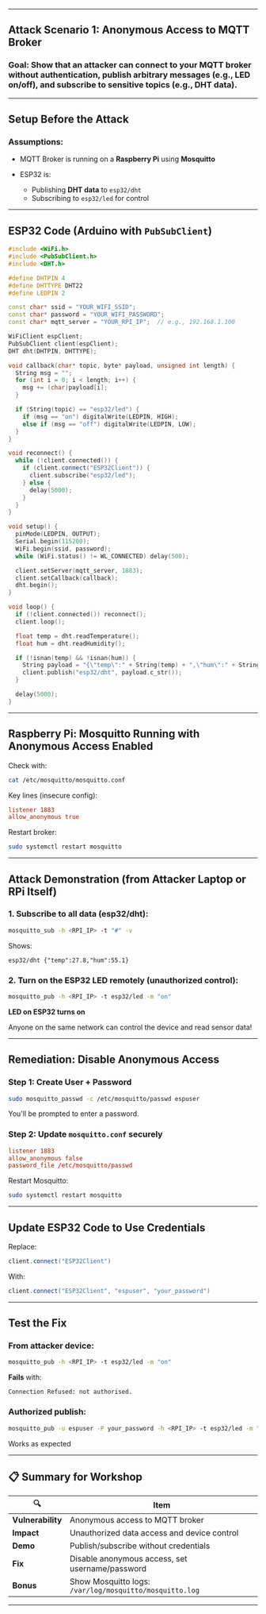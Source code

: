 
---

## Attack Scenario 1: Anonymous Access to MQTT Broker

### **Goal:** Show that an attacker can connect to your MQTT broker **without authentication**, publish arbitrary messages (e.g., LED on/off), and subscribe to sensitive topics (e.g., DHT data).

---

## Setup Before the Attack

### Assumptions:

* MQTT Broker is running on a **Raspberry Pi** using **Mosquitto**
* ESP32 is:

  * Publishing **DHT data** to `esp32/dht`
  * Subscribing to `esp32/led` for control

---

## ESP32 Code (Arduino with `PubSubClient`)

```cpp
#include <WiFi.h>
#include <PubSubClient.h>
#include <DHT.h>

#define DHTPIN 4
#define DHTTYPE DHT22
#define LEDPIN 2

const char* ssid = "YOUR_WIFI_SSID";
const char* password = "YOUR_WIFI_PASSWORD";
const char* mqtt_server = "YOUR_RPI_IP";  // e.g., 192.168.1.100

WiFiClient espClient;
PubSubClient client(espClient);
DHT dht(DHTPIN, DHTTYPE);

void callback(char* topic, byte* payload, unsigned int length) {
  String msg = "";
  for (int i = 0; i < length; i++) {
    msg += (char)payload[i];
  }

  if (String(topic) == "esp32/led") {
    if (msg == "on") digitalWrite(LEDPIN, HIGH);
    else if (msg == "off") digitalWrite(LEDPIN, LOW);
  }
}

void reconnect() {
  while (!client.connected()) {
    if (client.connect("ESP32Client")) {
      client.subscribe("esp32/led");
    } else {
      delay(5000);
    }
  }
}

void setup() {
  pinMode(LEDPIN, OUTPUT);
  Serial.begin(115200);
  WiFi.begin(ssid, password);
  while (WiFi.status() != WL_CONNECTED) delay(500);

  client.setServer(mqtt_server, 1883);
  client.setCallback(callback);
  dht.begin();
}

void loop() {
  if (!client.connected()) reconnect();
  client.loop();

  float temp = dht.readTemperature();
  float hum = dht.readHumidity();

  if (!isnan(temp) && !isnan(hum)) {
    String payload = "{\"temp\":" + String(temp) + ",\"hum\":" + String(hum) + "}";
    client.publish("esp32/dht", payload.c_str());
  }

  delay(5000);
}
```

---

## Raspberry Pi: Mosquitto Running with **Anonymous Access Enabled**

Check with:

```bash
cat /etc/mosquitto/mosquitto.conf
```

Key lines (insecure config):

```conf
listener 1883
allow_anonymous true
```

Restart broker:

```bash
sudo systemctl restart mosquitto
```

---

## Attack Demonstration (from Attacker Laptop or RPi Itself)

### 1. **Subscribe to all data (esp32/dht)**:

```bash
mosquitto_sub -h <RPI_IP> -t "#" -v
```

Shows:

```
esp32/dht {"temp":27.8,"hum":55.1}
```

### 2. **Turn on the ESP32 LED remotely (unauthorized control)**:

```bash
mosquitto_pub -h <RPI_IP> -t esp32/led -m "on"
```

**LED on ESP32 turns on**

Anyone on the same network can control the device and read sensor data!

---

##  Remediation: Disable Anonymous Access

### Step 1: Create User + Password

```bash
sudo mosquitto_passwd -c /etc/mosquitto/passwd espuser
```

You'll be prompted to enter a password.

### Step 2: Update `mosquitto.conf` securely

```conf
listener 1883
allow_anonymous false
password_file /etc/mosquitto/passwd
```

Restart Mosquitto:

```bash
sudo systemctl restart mosquitto
```

---

## Update ESP32 Code to Use Credentials

Replace:

```cpp
client.connect("ESP32Client")
```

With:

```cpp
client.connect("ESP32Client", "espuser", "your_password")
```

---

##  Test the Fix

### From attacker device:

```bash
mosquitto_pub -h <RPI_IP> -t esp32/led -m "on"
```

 **Fails** with:

```
Connection Refused: not authorised.
```

### Authorized publish:

```bash
mosquitto_pub -u espuser -P your_password -h <RPI_IP> -t esp32/led -m "on"
```

 Works as expected

---

## 📋 Summary for Workshop

| 🔍                | Item                                                    |
| ----------------- | ------------------------------------------------------- |
| **Vulnerability** | Anonymous access to MQTT broker                         |
| **Impact**        | Unauthorized data access and device control             |
| **Demo**          | Publish/subscribe without credentials                   |
| **Fix**           | Disable anonymous access, set username/password         |
| **Bonus**         | Show Mosquitto logs: `/var/log/mosquitto/mosquitto.log` |

---



